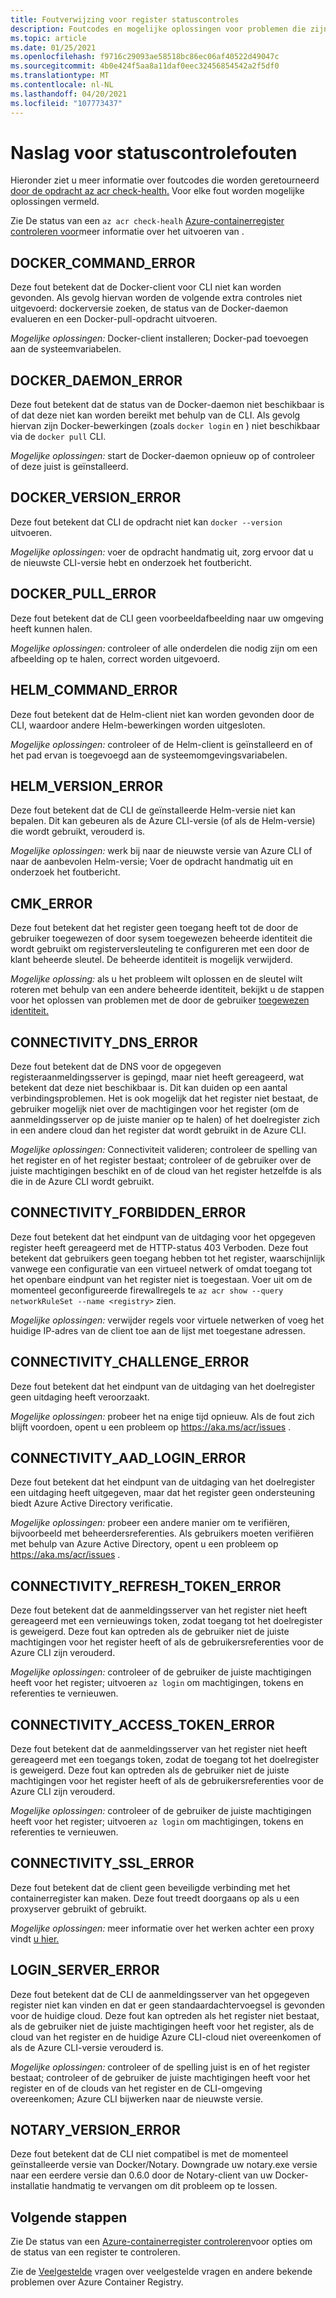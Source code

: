 ```yaml
---
title: Foutverwijzing voor register statuscontroles
description: Foutcodes en mogelijke oplossingen voor problemen die zijn gevonden door de opdracht az acr check-health diagnostic uit te voeren in Azure Container Registry
ms.topic: article
ms.date: 01/25/2021
ms.openlocfilehash: f9716c29093ae58518bc86ec06af40522d49047c
ms.sourcegitcommit: 4b0e424f5aa8a11daf0eec32456854542a2f5df0
ms.translationtype: MT
ms.contentlocale: nl-NL
ms.lasthandoff: 04/20/2021
ms.locfileid: "107773437"
---
```

# <a name="health-check-error-reference"></a>Naslag voor statuscontrolefouten

Hieronder ziet u meer informatie over foutcodes die worden geretourneerd [door de opdracht az acr check-health.][az-acr-check-health] Voor elke fout worden mogelijke oplossingen vermeld.

Zie De status van een `az acr check-healh` [Azure-containerregister controleren voor](container-registry-check-health.md)meer informatie over het uitvoeren van .

## <a name="docker_command_error"></a>DOCKER_COMMAND_ERROR

Deze fout betekent dat de Docker-client voor CLI niet kan worden gevonden. Als gevolg hiervan worden de volgende extra controles niet uitgevoerd: dockerversie zoeken, de status van de Docker-daemon evalueren en een Docker-pull-opdracht uitvoeren.

*Mogelijke oplossingen:* Docker-client installeren; Docker-pad toevoegen aan de systeemvariabelen.

## <a name="docker_daemon_error"></a>DOCKER_DAEMON_ERROR

Deze fout betekent dat de status van de Docker-daemon niet beschikbaar is of dat deze niet kan worden bereikt met behulp van de CLI. Als gevolg hiervan zijn Docker-bewerkingen (zoals `docker login` en ) niet beschikbaar via de `docker pull` CLI.

*Mogelijke oplossingen:* start de Docker-daemon opnieuw op of controleer of deze juist is geïnstalleerd.

## <a name="docker_version_error"></a>DOCKER_VERSION_ERROR

Deze fout betekent dat CLI de opdracht niet kan `docker --version` uitvoeren.

*Mogelijke oplossingen:* voer de opdracht handmatig uit, zorg ervoor dat u de nieuwste CLI-versie hebt en onderzoek het foutbericht.

## <a name="docker_pull_error"></a>DOCKER_PULL_ERROR

Deze fout betekent dat de CLI geen voorbeeldafbeelding naar uw omgeving heeft kunnen halen.

*Mogelijke oplossingen:* controleer of alle onderdelen die nodig zijn om een afbeelding op te halen, correct worden uitgevoerd.

## <a name="helm_command_error"></a>HELM_COMMAND_ERROR

Deze fout betekent dat de Helm-client niet kan worden gevonden door de CLI, waardoor andere Helm-bewerkingen worden uitgesloten.

*Mogelijke oplossingen:* controleer of de Helm-client is geïnstalleerd en of het pad ervan is toegevoegd aan de systeemomgevingsvariabelen.

## <a name="helm_version_error"></a>HELM_VERSION_ERROR

Deze fout betekent dat de CLI de geïnstalleerde Helm-versie niet kan bepalen. Dit kan gebeuren als de Azure CLI-versie (of als de Helm-versie) die wordt gebruikt, verouderd is.

*Mogelijke oplossingen:* werk bij naar de nieuwste versie van Azure CLI of naar de aanbevolen Helm-versie; Voer de opdracht handmatig uit en onderzoek het foutbericht.

## <a name="cmk_error"></a>CMK_ERROR

Deze fout betekent dat het register geen toegang heeft tot de door de gebruiker toegewezen of door sysem toegewezen beheerde identiteit die wordt gebruikt om registerversleuteling te configureren met een door de klant beheerde sleutel. De beheerde identiteit is mogelijk verwijderd.  

*Mogelijke oplossing:* als u het probleem wilt oplossen en de sleutel wilt roteren met behulp van een andere beheerde identiteit, bekijkt u de stappen voor het oplossen van problemen met de door de gebruiker [toegewezen identiteit.](container-registry-customer-managed-keys.md#troubleshoot)

## <a name="connectivity_dns_error"></a>CONNECTIVITY_DNS_ERROR

Deze fout betekent dat de DNS voor de opgegeven registeraanmeldingsserver is gepingd, maar niet heeft gereageerd, wat betekent dat deze niet beschikbaar is. Dit kan duiden op een aantal verbindingsproblemen. Het is ook mogelijk dat het register niet bestaat, de gebruiker mogelijk niet over de machtigingen voor het register (om de aanmeldingsserver op de juiste manier op te halen) of het doelregister zich in een andere cloud dan het register dat wordt gebruikt in de Azure CLI.

*Mogelijke oplossingen:* Connectiviteit valideren; controleer de spelling van het register en of het register bestaat; controleer of de gebruiker over de juiste machtigingen beschikt en of de cloud van het register hetzelfde is als die in de Azure CLI wordt gebruikt.

## <a name="connectivity_forbidden_error"></a>CONNECTIVITY_FORBIDDEN_ERROR

Deze fout betekent dat het eindpunt van de uitdaging voor het opgegeven register heeft gereageerd met de HTTP-status 403 Verboden. Deze fout betekent dat gebruikers geen toegang hebben tot het register, waarschijnlijk vanwege een configuratie van een virtueel netwerk of omdat toegang tot het openbare eindpunt van het register niet is toegestaan. Voer uit om de momenteel geconfigureerde firewallregels te `az acr show --query networkRuleSet --name <registry>` zien.

*Mogelijke oplossingen:* verwijder regels voor virtuele netwerken of voeg het huidige IP-adres van de client toe aan de lijst met toegestane adressen.

## <a name="connectivity_challenge_error"></a>CONNECTIVITY_CHALLENGE_ERROR

Deze fout betekent dat het eindpunt van de uitdaging van het doelregister geen uitdaging heeft veroorzaakt.

*Mogelijke oplossingen:* probeer het na enige tijd opnieuw. Als de fout zich blijft voordoen, opent u een probleem op https://aka.ms/acr/issues .

## <a name="connectivity_aad_login_error"></a>CONNECTIVITY_AAD_LOGIN_ERROR

Deze fout betekent dat het eindpunt van de uitdaging van het doelregister een uitdaging heeft uitgegeven, maar dat het register geen ondersteuning biedt Azure Active Directory verificatie.

*Mogelijke oplossingen:* probeer een andere manier om te verifiëren, bijvoorbeeld met beheerdersreferenties. Als gebruikers moeten verifiëren met behulp van Azure Active Directory, opent u een probleem op https://aka.ms/acr/issues .

## <a name="connectivity_refresh_token_error"></a>CONNECTIVITY_REFRESH_TOKEN_ERROR

Deze fout betekent dat de aanmeldingsserver van het register niet heeft gereageerd met een vernieuwings token, zodat toegang tot het doelregister is geweigerd. Deze fout kan optreden als de gebruiker niet de juiste machtigingen voor het register heeft of als de gebruikersreferenties voor de Azure CLI zijn verouderd.

*Mogelijke oplossingen:* controleer of de gebruiker de juiste machtigingen heeft voor het register; uitvoeren `az login` om machtigingen, tokens en referenties te vernieuwen.

## <a name="connectivity_access_token_error"></a>CONNECTIVITY_ACCESS_TOKEN_ERROR

Deze fout betekent dat de aanmeldingsserver van het register niet heeft gereageerd met een toegangs token, zodat de toegang tot het doelregister is geweigerd. Deze fout kan optreden als de gebruiker niet de juiste machtigingen voor het register heeft of als de gebruikersreferenties voor de Azure CLI zijn verouderd.

*Mogelijke oplossingen:* controleer of de gebruiker de juiste machtigingen heeft voor het register; uitvoeren `az login` om machtigingen, tokens en referenties te vernieuwen.

## <a name="connectivity_ssl_error"></a>CONNECTIVITY_SSL_ERROR

Deze fout betekent dat de client geen beveiligde verbinding met het containerregister kan maken. Deze fout treedt doorgaans op als u een proxyserver gebruikt of gebruikt.

*Mogelijke oplossingen:* meer informatie over het werken achter een proxy vindt [u hier.](/cli/azure/use-cli-effectively)

## <a name="login_server_error"></a>LOGIN_SERVER_ERROR

Deze fout betekent dat de CLI de aanmeldingsserver van het opgegeven register niet kan vinden en dat er geen standaardachtervoegsel is gevonden voor de huidige cloud. Deze fout kan optreden als het register niet bestaat, als de gebruiker niet de juiste machtigingen heeft voor het register, als de cloud van het register en de huidige Azure CLI-cloud niet overeenkomen of als de Azure CLI-versie verouderd is.

*Mogelijke oplossingen:* controleer of de spelling juist is en of het register bestaat; controleer of de gebruiker de juiste machtigingen heeft voor het register en of de clouds van het register en de CLI-omgeving overeenkomen; Azure CLI bijwerken naar de nieuwste versie.

## <a name="notary_version_error"></a>NOTARY_VERSION_ERROR

Deze fout betekent dat de CLI niet compatibel is met de momenteel geïnstalleerde versie van Docker/Notary. Downgrade uw notary.exe versie naar een eerdere versie dan 0.6.0 door de Notary-client van uw Docker-installatie handmatig te vervangen om dit probleem op te lossen.

## <a name="next-steps"></a>Volgende stappen

Zie De status van een [Azure-containerregister controleren](container-registry-check-health.md)voor opties om de status van een register te controleren.

Zie de [Veelgestelde](container-registry-faq.md) vragen over veelgestelde vragen en andere bekende problemen over Azure Container Registry.





<!-- LINKS - internal -->
[az-acr-check-health]: /cli/azure/acr#az_acr_check_health
